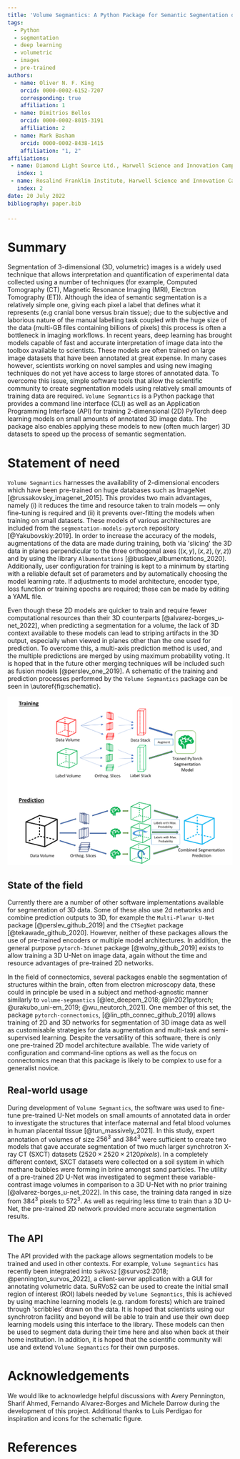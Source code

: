 ```yaml
---
title: 'Volume Segmantics: A Python Package for Semantic Segmentation of Volumetric Data Using Pre-trained PyTorch Deep Learning Models'
tags:
  - Python
  - segmentation
  - deep learning
  - volumetric
  - images
  - pre-trained
authors:
  - name: Oliver N. F. King
    orcid: 0000-0002-6152-7207
    corresponding: true
    affiliation: 1 
  - name: Dimitrios Bellos
    orcid: 0000-0002-8015-3191
    affiliation: 2
  - name: Mark Basham
    orcid: 0000-0002-8438-1415
    affiliation: "1, 2"
affiliations:
 - name: Diamond Light Source Ltd., Harwell Science and Innovation Campus, Didcot, Oxfordshire, UK
   index: 1
 - name: Rosalind Franklin Institute, Harwell Science and Innovation Campus, Didcot, Oxfordshire, UK
   index: 2
date: 20 July 2022
bibliography: paper.bib

---
```


# Summary

Segmentation of 3-dimensional (3D, volumetric) images is a widely used technique 
that allows interpretation and quantification of experimental data collected 
using a number of techniques (for example, Computed Tomography (CT), Magnetic Resonance 
Imaging (MRI), Electron Tomography (ET)). Although the idea of semantic 
segmentation is a relatively simple one, giving each pixel a label that defines 
what it represents (e.g cranial bone versus brain tissue); due to the subjective 
and laborious nature of the manual labelling task coupled with the huge size of the 
data (multi-GB files containing billions of pixels) this process is often a bottleneck 
in imaging workflows. In recent years, deep learning has brought models capable of 
fast and accurate interpretation of image data into the toolbox available to 
scientists. These models are often trained on large image datasets that have been 
annotated at great expense. In many cases however, scientists working on novel 
samples and using new imaging techniques do not yet have access to large 
stores of annotated data. To overcome this issue, simple software tools that 
allow the scientific community to create segmentation models using relatively 
small amounts of training data are required. `Volume Segmantics` is a Python 
package that provides a command line interface (CLI) as well as an Application 
Programming Interface (API) for training 2-dimensional (2D)
PyTorch deep learning models on small amounts of annotated 3D image 
data.  The package also enables applying these models to new (often much larger) 
3D datasets to speed up the process of semantic segmentation.


# Statement of need

`Volume Segmantics` harnesses the availability of 2-dimensional 
encoders which have been pre-trained on huge databases such as ImageNet 
[@russakovsky_imagenet_2015]. This provides two main advantages, namely (i) 
it reduces the time and resource taken to train models &mdash; only fine-tuning is 
required and (ii) it prevents over-fitting the models when training on small 
datasets. These models of various architectures are included from the 
`segmentation-models-pytorch` repository [@Yakubovskiy:2019].
In order to increase the accuracy of the models, augmentations of the data are
made during training, both via 'slicing' the 3D data in planes perpendicular to 
the three orthogonal axes $((x, y), (x, z), (y, z))$ and by using the library 
`Albumentations` [@buslaev_albumentations_2020]. Additionally, user configuration 
for training is kept to a minimum by starting with a reliable default set of 
parameters and by automatically choosing the model learning rate. If adjustments 
to model architecture, encoder type, loss function or training epochs are required; 
these can be made by editing a YAML file.

Even though these 2D models are quicker to train and require fewer computational 
resources than their 3D counterparts [@alvarez-borges_u-net_2022], when 
predicting a segmentation for a volume, the lack of 3D context available to these 
models can lead to striping artifacts in the 3D output, especially when viewed 
in planes other than the one used for prediction. To overcome this, a multi-axis 
prediction method is used, and the multiple predictions are merged by using 
maximum probability voting. It is hoped that in the future other merging techniques 
will be included such as fusion models [@perslev_one_2019]. A schematic of the training and prediction processes performed by the `Volume Segmantics` package can be seen in \autoref{fig:schematic}.

![A schematic diagram showing the model training and segmentation prediction processes performed by the `Volume Segmantics` package.\label{fig:schematic}](schematic_hig_res_crop.png)

## State of the field

Currently there are a number of other software implementations available for segmentation of 3D data. Some of these also use 2d networks and combine prediction outputs to 3D, for example the `Multi-Planar U-Net` package [@perslev_github_2019] and the `CTSegNet` package [@tekawade_github_2020]. However, neither of these packages allows the use of pre-trained encoders or multiple model architectures. In addition, the general purpose `pytorch-3dunet` package [@wolny_github_2019] exists to allow training a 3D U-Net on image data, again without the time and resource advantages of pre-trained 2D networks. 

In the field of connectomics, several packages enable the segmentation of structures within the brain, often from electron microscopy data, these could in principle be used in a subject and method-agnostic manner similarly to `volume-segmantics` [@lee_deepem_2018; @lin2021pytorch; @urakubo_uni-em_2019; @wu_neutorch_2021]. One member of this set, the package `pytorch-connectomics`, [@lin_pth_connec_github_2019] allows training of 2D and 3D networks for segmentation of 3D image data as well as customisable strategies for data augmentation and multi-task and semi-supervised learning. Despite the versatility of this software, there is only one pre-trained 2D model architecture available. The wide variety of configuration and command-line options as well as the focus on connectomics mean that this package is likely to be complex to use for a generalist novice. 

## Real-world usage

During development of `Volume Segmantics`, the software was used to fine-tune pre-trained U-Net models on small amounts of annotated data in order to 
investigate the structures that interface maternal and fetal blood volumes in 
human placental tissue [@tun_massively_2021]. In this study, expert annotation of 
volumes of size $256^3$ and $384^3$ were sufficient to create two models that gave 
accurate segmentation of two much larger synchrotron X-ray CT (SXCT) datasets 
$(2520 \times 2520 \times 2120 pixels)$. In a completely different context, SXCT 
datasets were collected on a soil system in which methane bubbles were forming in 
brine amongst sand particles. The utility of a pre-trained 2D U-Net was investigated 
to segment these variable-contrast image volumes in comparison to a 3D U-Net with 
no prior training [@alvarez-borges_u-net_2022]. In this case, the training data 
ranged in size from $384^3$ pixels to $572^3$. As well as requiring less time to 
train than a 3D U-Net, the pre-trained 2D network provided more accurate segmentation 
results. 

## The API

The API provided with the package allows segmentation models to be trained and 
used in other contexts. For example, `Volume Segmantics` has recently been 
integrated into `SuRVoS2` [@survos2:2018; @pennington_survos_2022], a client-server 
application with a GUI for annotating volumetric data. SuRVoS2 can be used to create the 
initial small region of interest (ROI) labels needed by `Volume Segmantics`, this is achieved by using machine learning models (e.g. random forests) which are trained through 'scribbles' drawn on the data. It is hoped that scientists using our 
synchrotron facility and beyond will be able to train and use their own deep 
learning models using this interface to the library. These models can then be 
used to segment data during their time here and also when back at their home 
institution. In addition, it is hoped that the scientific community will use and 
extend `Volume Segmantics` for their own purposes. 

# Acknowledgements

We would like to acknowledge helpful discussions with Avery Pennington, Sharif Ahmed, 
Fernando Alvarez-Borges and Michele Darrow during the development of 
this project. Additional thanks to Luis Perdigao for inspiration and icons for the schematic figure. 

# References
